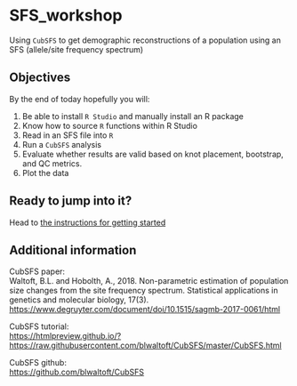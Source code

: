 # SFS_workshop
Using `CubSFS` to get demographic reconstructions of a population using an SFS (allele/site frequency spectrum)

## Objectives
By the end of today hopefully you will:
1. Be able to install `R Studio` and manually install an R package
2. Know how to source `R` functions within R Studio
3. Read in an SFS file into `R`
4. Run a `CubSFS` analysis
5. Evaluate whether results are valid based on knot placement, bootstrap, and QC metrics.
6. Plot the data

## Ready to jump into it?
Head to [the instructions for getting started](1_Getting_Started/README.Md)

## Additional information
CubSFS paper:  
Waltoft, B.L. and Hobolth, A., 2018. Non-parametric estimation of population size changes from the site frequency spectrum. Statistical applications in genetics and molecular biology, 17(3). https://www.degruyter.com/document/doi/10.1515/sagmb-2017-0061/html

CubSFS tutorial:  
https://htmlpreview.github.io/?https://raw.githubusercontent.com/blwaltoft/CubSFS/master/CubSFS.html

CubSFS github:  
https://github.com/blwaltoft/CubSFS
